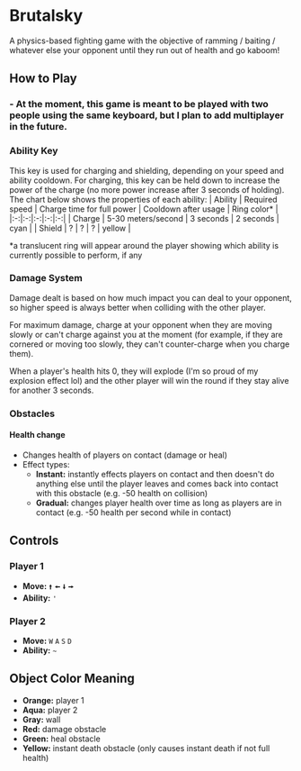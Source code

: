 # Brutalsky
A physics-based fighting game with the objective of ramming / baiting / whatever else your opponent until they run out of health and go kaboom!

## How to Play

### - At the moment, this game is meant to be played with two people using the same keyboard, but I plan to add multiplayer in the future.

### Ability Key
This key is used for charging and shielding, depending on your speed and ability cooldown. For charging, this key can be held down to increase the power of the charge (no more power increase after 3 seconds of holding).
The chart below shows the properties of each ability:
| Ability | Required speed | Charge time for full power | Cooldown after usage | Ring color* |
|:-:|:-:|:-:|:-:|:-:|
| Charge | 5-30 meters/second | 3 seconds | 2 seconds | cyan |
| Shield | ? | ? | ? | yellow |

*a translucent ring will appear around the player showing which ability is currently possible to perform, if any

### Damage System
Damage dealt is based on how much impact you can deal to your opponent, so higher speed is always better when colliding with the other player.

For maximum damage, charge at your opponent when they are moving slowly or can't charge against you at the moment (for example, if they are cornered or moving too slowly, they can't counter-charge when you charge them).

When a player's health hits 0, they will explode (I'm so proud of my explosion effect lol) and the other player will win the round if they stay alive for another 3 seconds.

### Obstacles
#### Health change
- Changes health of players on contact (damage or heal)
- Effect types:
	- **Instant:** instantly effects players on contact and then doesn't do anything else until the player leaves and comes back into contact with this obstacle (e.g. -50 health on collision)
	- **Gradual:** changes player health over time as long as players are in contact (e.g. -50 health per second while in contact)

## Controls

### Player 1
- **Move:** `🠙` `🠘` `🠛` `🠚`
- **Ability:** `'`

### Player 2
- **Move:** `W` `A` `S` `D`
- **Ability:** `~`

## Object Color Meaning

- **Orange:** player 1
- **Aqua:** player 2
- **Gray:** wall
- **Red:** damage obstacle
- **Green:** heal obstacle
- **Yellow:** instant death obstacle (only causes instant death if not full health)
